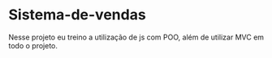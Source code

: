 # Sistema-de-vendas
Nesse projeto eu treino a utilização de js com POO, além de utilizar  MVC em todo o projeto. 
